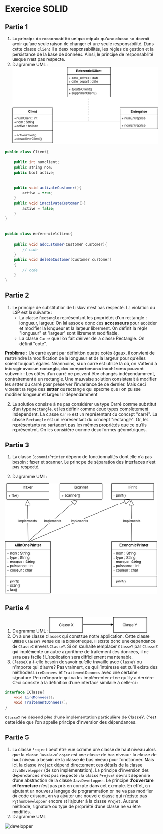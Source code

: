 # Exercice SOLID

## Partie 1

1. Le principe de responsabilité unique stipule qu’une classe ne devrait avoir qu’une seule raison de changer et une seule responsabilité.
Dans cette classe ```Client``` il a deux responsabilités, les règles de gestion et la persistance
de la base de données. Ainsi, le principe de responsabilité unique n’est pas respecté.
2. Diagramme UML :
![Client](img/client.png)

``` java
public class Client{

    public int numclient;
    public string nom;
    public bool active;


    public void activateCustomer(){
        active = true;
    }
    public void inactivateCustomer(){
        active = false;
    }
}


public class ReferentielClient{

    public void addCustomer(Customer customer){
        // code
    }
    public void deleteCustomer(Customer customer)
    {
        // code
    }
}
```

## Partie 2

1. Le principe de substitution de Liskov n’est pas respecté. La violation du LSP est la suivante :
   * La classe ```Rectangle``` représentant les propriétés d’un rectangle : longueur, largeur. On lui associe donc des **accesseurs** pour accéder et modifier la longueur et la largeur librement. On définit la règle "longueur" et "largeur" sont librement modifiable.
   * La classe ```Carré``` que l’on fait dériver de la classe Rectangle. On définit "cote".
  
**Problème** : Un carré ayant par définition quatre cotés égaux, il convient de restreindre la modification de la longueur et de la largeur pour qu’elles soient toujours égales.
Néanmoins, si un carré est utilisé là où, on s’attend à interagir avec un rectangle, des comportements incohérents peuvent subvenir : Les côtés d’un carré ne peuvent être changés indépendamment, contrairement à un rectangle.
Une mauvaise solution consisterait à modifier les setter du carré pour préserver l’invariance de ce dernier. Mais ceci violerait la règle des **setter** du rectangle qui spécifie que l’on puisse modifier longueur et largeur indépendamment.

2. La solution consiste à ne pas considérer un type Carré comme substitut d’un type ```Rectangle```, et les définir comme deux types complètement Independent. La classe ```Carré``` est un
représentant du concept "carré". La classe ```Rectangle``` est un représentant du concept "rectangle". Or, les représentants ne partagent pas les mêmes propriétés que ce qu’ils représentent. On les considère comme deux formes géométriques.

## Partie 3

1. La classe ```EconomicPrinter``` dépend de fonctionnalités dont elle n’a pas besoin : faxer et scanner. Le principe de séparation des interfaces n’est pas respecté.

2. Diagramme UMl :

![Device](img/device.png)

## Partie 4

1. Diagramme UML :
![classe](img/classe.png)
2. On a une classe ```ClasseX``` qui constitue notre application. Cette classe utilise ```ClasseY``` venue de la bibiliothéque. Il existe donc une dépendance de ```ClasseX``` envers ```ClasseY```.
Si on souhaite remplacer ```ClasseY``` par ```ClasseZ``` qui implémente un autre algorithme de traitement des données, il ne sera pas facile ! L’application sera difficilement maintenable.
3. ```ClasseX``` a-t-elle besoin de savoir qu’elle travaille avec ```ClasseY``` ou n’importe qui d’autre? Pas vraiment, ce qui l’intéresse est qu’il existe des méthodes ```LireDonnees``` et ```TraitementDonnees``` avec une certaine signature. Peu m’importe qui va les implémenter et ce qu’il y a derrière. Ceci consiste à la définition d’une interface similaire à celle-ci :

``` java
interface IClasse{
    void LireDonnees();
    void TraitementDonnees();
}
```

```ClasseX``` ne dépend plus d’une implémentation particulière de ClasseY. C’est cette idée que l’on appelle principe d'inversion des dépendances.

## Partie 5

1. La classe ```Project``` peut être vue comme une classe de haut niveau alors que la classe ```JavaDevelopper``` est une classe de bas niveau : la classe de haut niveau a besoin de la classe de bas niveau pour fonctionner. Mais ici, la classe ```Project``` dépend directement des détails de la classe ```JavaDevelopper``` (de son implémentation). Le principe d’inversion des dépendances n’est pas respecté : la classe ```Project``` devrait dépendre d’une abstraction de la classe ```JavaDevelopper```.
Le principe **d’ouverture et fermeture** n’est pas pris en compte dans cet exemple. En effet, en ajoutant un nouveau langage de programmation on ne va pas modifier du code existant, on va ajouter une nouvelle classe qui n’existe pas ```PythonDevelopper``` encore et l’ajouter à la classe ```Projet```. Aucune méthode, signature ou type de propriété d’une classe ne va être modifiés.
2. Diagramme UML

![developper](img/developper.png)
